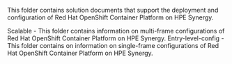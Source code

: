 This folder contains solution documents that support the deployment and configuration of Red Hat OpenShift Container Platform on HPE Synergy.

Scalable - This folder contains information on multi-frame configurations of Red Hat OpenShift Container Platform on HPE Synergy.
Entry-level-config - This folder contains on information on single-frame configurations of Red Hat OpenShift Container Platform on HPE Synergy. 